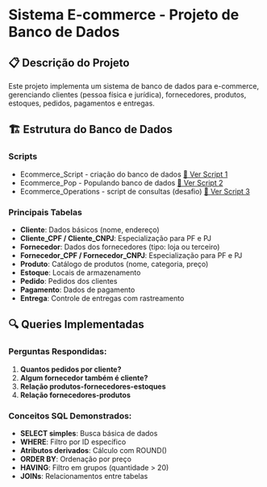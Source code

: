 # Sistema E-commerce - Projeto de Banco de Dados

## 📋 Descrição do Projeto

Este projeto implementa um sistema de banco de dados para e-commerce, gerenciando clientes (pessoa física e jurídica), fornecedores, produtos, estoques, pedidos, pagamentos e entregas.

## 🏗️ Estrutura do Banco de Dados

### Scripts

- Ecommerce_Script - criação do banco de dados [📁 Ver Script 1](./assets/Ecommerce_Script.sql) 
- Ecommerce_Pop - Populando banco de dados [📁 Ver Script 2](./assets/Ecommerce_Pop.sql)
- Ecommerce_Operations - script de consultas (desafio)  [📁 Ver Script 3](./assets/Ecommerce_Operations.sql)  

### Principais Tabelas

- **Cliente**: Dados básicos (nome, endereço)
- **Cliente_CPF / Cliente_CNPJ**: Especialização para PF e PJ
- **Fornecedor**: Dados dos fornecedores (tipo: loja ou terceiro)
- **Fornecedor_CPF / Fornecedor_CNPJ**: Especialização para PF e PJ
- **Produto**: Catálogo de produtos (nome, categoria, preço)
- **Estoque**: Locais de armazenamento
- **Pedido**: Pedidos dos clientes
- **Pagamento**: Dados de pagamento
- **Entrega**: Controle de entregas com rastreamento

## 🔍 Queries Implementadas

### Perguntas Respondidas:

1. **Quantos pedidos por cliente?**
2. **Algum fornecedor também é cliente?**
3. **Relação produtos-fornecedores-estoques**
4. **Relação fornecedores-produtos**

### Conceitos SQL Demonstrados:

- **SELECT simples**: Busca básica de dados
- **WHERE**: Filtro por ID específico  
- **Atributos derivados**: Cálculo com ROUND()
- **ORDER BY**: Ordenação por preço
- **HAVING**: Filtro em grupos (quantidade > 20)
- **JOINs**: Relacionamentos entre tabelas

